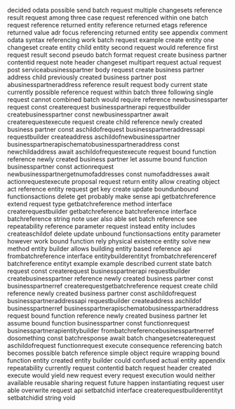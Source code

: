 decided odata possible send batch request multiple changesets reference result request among three case request referenced within one batch request reference returned entity reference returned etags reference returned value adr focus referencing returned entity see appendix comment odata syntax referencing work batch request example create entity one changeset create entity child entity second request would reference first request result second pseudo batch format request create business partner contentid request note header changeset multipart request actual request post serviceabusinesspartner body request create business partner address child previously created business partner post abusinesspartneraddress reference result request body current state currently possible reference request within batch three following single request cannot combined batch would require reference newbusinessparter request const createrequest businesspartnerapi requestbuilder createbusinesspartner const newbusinesspartner await createrequestexecute request create child reference newly created business partner const aschildofrequest businesspartneraddressapi requestbuilder createaddress aschildofnewbusinesspartner businesspartnerapischematobusinesspartneraddress const newchildaddress await aschildofrequestexecute request bound function reference newly created business partner let assume bound function businesspartner const actionrequest newbusinesspartnergetnumofaddresses const numofaddresses await actionrequestexecute proposal request return entity allow creating object act reference entity request get key create update boundunbound functionsactions delete get probably make sense api getbatchreference extend request type getbatchreference method interface createrequestbuilder getbatchreference batchreference interface batchreference string note user also able set batch reference see repeatability reference parameter request instead entity includes createaschildof delete update unbound functionsactions entity parameter however work bound function rely physical existence entity solve new method entity builder allows building entity based reference api frombatchreference interface entitybuilderentityt frombatchreferenceref batchreference entityt example example described current state batch request const createrequest businesspartnerapi requestbuilder createbusinesspartner reference newly created business partner const businesspartnerref createrequestgetbatchreference request create child reference newly created business partner const aschildofrequest businesspartneraddressapi requestbuilder createaddress aschildof businesspartnerref businesspartnerapischematobusinesspartneraddress request bound function reference newly created business partner let assume bound function businesspartner const functionrequest businesspartnerapientitybuilder frombatchreferencebusinesspartnerref dosomething const batchresponse await batch changesetcreaterequest aschildofrequest functionrequest execute consequence referencing batch becomes possible batch reference simple object require wrapping bound function entity created entity builder could confused actual entity appendix repeatability currently request contentid batch request header created execute would yield new request every request execution would neither available reusable sharing request future happen instantiating request user able overwrite request api setbatchid interface createrequestbuilderentityt setbatchidid string void